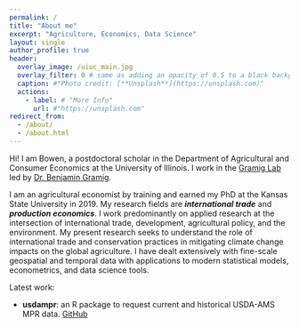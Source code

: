 ```yaml
---
permalink: /
title: "About me"
excerpt: "Agriculture, Economics, Data Science"
layout: single 
author_profile: true
header:
  overlay_image: /uiuc_main.jpg
  overlay_filter: 0 # same as adding an opacity of 0.5 to a black background
  caption: #"Photo credit: [**Unsplash**](https://unsplash.com)"
  actions:
    - label: # "More Info"
      url: #"https://unsplash.com"
redirect_from: 
  - /about/
  - /about.html
---
```


Hi! I am Bowen, a postdoctoral scholar in the Department of Agricultural and Consumer Economics at the University of Illinois. I work in the [Gramig Lab](https://www.bengramig.com/) led by [Dr. Benjamin Gramig](https://ace.illinois.edu/directory/bgramig). 

I am an agricultural economist by training and earned my PhD at the Kansas State University in 2019. My research fields are **_international trade_** and **_production economics_**. I work predominantly on applied research at the intersection of international trade, development, agricultural policy, and the environment. My present research seeks to understand the role of international trade and conservation practices in mitigating climate change impacts on the global agriculture. I have dealt extensively with fine-scale geospatial and temporal data with applications to modern statistical models, econometrics, and data science tools. 

Latest work:
 - **usdampr**: an R package to request current and historical USDA-AMS MPR data. [GitHub](https://github.com/cbw1243/usdampr)



 

